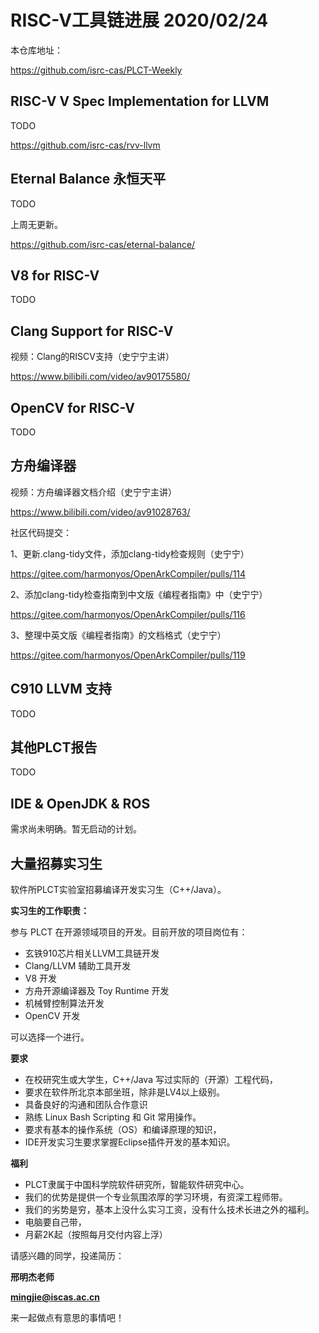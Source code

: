 # RISC-V工具链进展 2020/02/24

本仓库地址：

https://github.com/isrc-cas/PLCT-Weekly

## RISC-V V Spec Implementation for LLVM

TODO

https://github.com/isrc-cas/rvv-llvm

## Eternal Balance 永恒天平

TODO

上周无更新。

https://github.com/isrc-cas/eternal-balance/

## V8 for RISC-V

TODO

## Clang Support for RISC-V

视频：Clang的RISCV支持（史宁宁主讲）

https://www.bilibili.com/video/av90175580/

## OpenCV for RISC-V

TODO

## 方舟编译器

视频：方舟编译器文档介绍（史宁宁主讲）

https://www.bilibili.com/video/av91028763/

社区代码提交：

1、更新.clang-tidy文件，添加clang-tidy检查规则（史宁宁）

https://gitee.com/harmonyos/OpenArkCompiler/pulls/114

2、添加clang-tidy检查指南到中文版《编程者指南》中（史宁宁）

https://gitee.com/harmonyos/OpenArkCompiler/pulls/116

3、整理中英文版《编程者指南》的文档格式（史宁宁）

https://gitee.com/harmonyos/OpenArkCompiler/pulls/119

## C910 LLVM 支持

TODO

## 其他PLCT报告

TODO

## IDE & OpenJDK & ROS

需求尚未明确。暂无启动的计划。


## 大量招募实习生


软件所PLCT实验室招募编译开发实习生（C++/Java）。

**实习生的工作职责：**

参与 PLCT 在开源领域项目的开发。目前开放的项目岗位有：
- 玄铁910芯片相关LLVM工具链开发
- Clang/LLVM 辅助工具开发
- V8 开发
- 方舟开源编译器及 Toy Runtime 开发
- 机械臂控制算法开发
- OpenCV 开发

可以选择一个进行。

**要求**
- 在校研究生或大学生，C++/Java 写过实际的（开源）工程代码，
- 要求在软件所北京本部坐班，除非是LV4以上级别。
- 具备良好的沟通和团队合作意识
- 熟练 Linux Bash Scripting 和 Git 常用操作。
- 要求有基本的操作系统（OS）和编译原理的知识，
- IDE开发实习生要求掌握Eclipse插件开发的基本知识。

**福利**
- PLCT隶属于中国科学院软件研究所，智能软件研究中心。
- 我们的优势是提供一个专业氛围浓厚的学习环境，有资深工程师带。
- 我们的劣势是穷，基本上没什么实习工资，没有什么技术长进之外的福利。
- 电脑要自己带，
- 月薪2K起（按照每月交付内容上浮）

请感兴趣的同学，投递简历：

**邢明杰老师**

**mingjie@iscas.ac.cn**

来一起做点有意思的事情吧！

